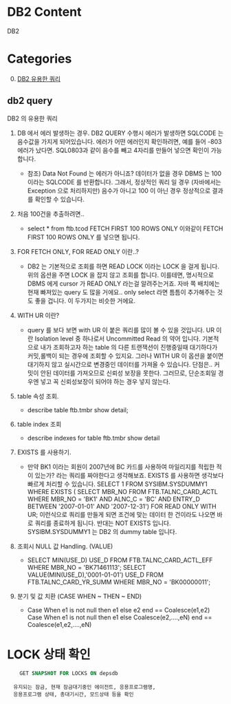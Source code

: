 # DB2 Content

DB2

# Categories

0. [DB2 유용한 쿼리](#db2-query)



## db2 query

DB2 의 유용한 쿼리

1. DB 에서 에러 발생하는 경우.
   DB2 QUERY 수행시 에러가 발생하면 SQLCODE 는 음수값을 가지게 되어있습니다.
   에러가 어떤 에러인지 확인하려면, 예를 들어 -803 에러가 났다면.
   SQL0803과 같이 음수를 빼고 4자리를 만들어 넣으면 확인이 가능합니다.

   - 참조) Data Not Found 는 에러가 아니죠? 데이터가 없을 경우 DBMS 는 100 이라는
		SQLCODE 를 반환합니다. 그래서, 정상적인 쿼리 일 경우
		(자바에서는 Exception 으로 처리하지만)
		음수가 아니고 100 이 아닌 경우 정상적으로 결과를 확인할 수 있습니다.



2. 처음 100건을 추출하려면..
   -  select * from ftb.tcod FETCH FIRST 100 ROWS ONLY
   이와같이 FETCH FIRST 100 ROWS ONLY 를 넣으면 됩니다.



3. FOR FETCH ONLY, FOR READ ONLY 이란..?
    - DB2 는 기본적으로 조회를 하면 READ LOCK 이라는 LOCK 을 걸게 됩니다.
   위의 옵션을 주면 LOCK 을 잡지 않고 조회를 합니다.
   이를테면, 명시적으로 DBMS 에게 cursor 가 READ ONLY 라는걸 알려주는거죠.
   자바 쪽 배치에는 현재 빠져있는 query 도 많을 거에요..
   only select 라면 틈틈이 추가해주는 것도 좋을 겁니다.
   이 두가지는 비슷한 거에요.



4. WITH UR 이란?
    - query 를 보다 보면 with UR 이 붙은 쿼리를 많이 볼 수 있을 것입니다.
   UR 이란 Isolation level 중 하나로서 Uncommitted Read 의 약어 입니다.
   기본적으로 내가 조회하고자 하는 table 의 다른 트랜잭션이 진행중일때
   대기하다가 커밋,롤백이 되는 경우에 조회할 수 있지요.
   그러나 WITH UR 이 옵션을 붙이면 대기하지 않고 실시간으로 변경중인 데이터를
   가져올 수 있습니다.
   단점은.. 커밋이 안된 데이터를 가져오므로 신뢰성 보장을 못한다.
   그러므로, 단순조회일 경우엔 넣고 꼭 신뢰성보장이 되어야 하는 경우 넣지 않는다.



5. table 속성 조회.
    - describe table ftb.tmbr show detail;



6. table index 조회
    - describe indexes for table ftb.tmbr show detail



7. EXISTS 를 사용하기.
    - 만약 BK1 이라는 회원이 2007년에 BC 카드를 사용하여 마일리지를 적립한 적이 있는가?
   라는 쿼리를 짜야한다고 생각해보죠.
   EXISTS 를 사용하면 생각보다 빠르게 처리할 수 있습니다.
   SELECT 1 FROM SYSIBM.SYSDUMMY1
   WHERE EXISTS (
     SELECT MBR_NO FROM FTB.TALNC_CARD_ACTL
     WHERE MBR_NO = 'BK1' AND ALNC_C = 'BC' AND
     ENTRY_D BETWEEN '2007-01-01' AND '2007-12-31') FOR READ ONLY WITH UR;
   이런식으로 쿼리를 만들게 되면 조건에 맞는 데이터 한 건이라도 나오면 바로 쿼리를 종료하게
   됩니다.
   반대는 NOT EXISTS 입니다. SYSIBM.SYSDUMMY1 는 DB2 의 dummy table 입니다.



8. 조회시 NULL 값 Handling. (VALUE)
    - SELECT MIN(USE_D) USE_D FROM FTB.TALNC_CARD_ACTL_EFF  WHERE MBR_NO = 'BK71461113';
    SELECT VALUE(MIN(USE_D),'0001-01-01') USE_D FROM FTB.TALNC_CARD_YR_SUMM  WHERE MBR_NO = 'BK00000011';



9. 분기 및 값 치환 (CASE WHEN ~ THEN ~ END)
    - Case When e1 is not null then e1 else e2 end  == Coalesce(e1,e2)
    Case When e1 is not null then e1 else Coalesce(e2,....,eN) end == Coalesce(e1,e2,....,eN)


# LOCK 상태 확인

```sql
    GET SNAPSHOT FOR LOCKS ON depsdb
```
      유지되는 잠금, 현재 잠금대기중인 에이전트, 응용프로그램명,
      응용프로그램 상태, 총대기시간, 모드상태 등을 확인
